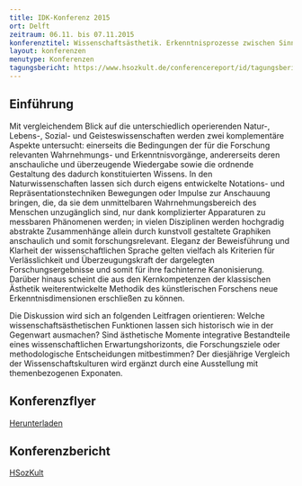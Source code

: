 ```yaml
---
title: IDK-Konferenz 2015
ort: Delft
zeitraum: 06.11. bis 07.11.2015
konferenztitel: Wissenschaftsästhetik. Erkenntnisprozesse zwischen Sinnlichkeit und Abstraktion
layout: konferenzen
menutype: Konferenzen
tagungsbericht: https://www.hsozkult.de/conferencereport/id/tagungsberichte-6827
---
```


## Einführung
Mit vergleichendem Blick auf die unterschiedlich operierenden Natur-,
Lebens-, Sozial- und Geisteswissenschaften werden zwei komplementäre
Aspekte untersucht: einerseits die Bedingungen der für die Forschung relevanten
Wahrnehmungs- und Erkenntnisvorgänge, andererseits deren
anschauliche und überzeugende Wiedergabe sowie die ordnende Gestaltung
des dadurch konstituierten Wissens. In den Naturwissenschaften lassen sich
durch eigens entwickelte Notations- und Repräsentationstechniken Bewegungen
oder Impulse zur Anschauung bringen, die, da sie dem unmittelbaren
Wahrnehmungsbereich des Menschen unzugänglich sind, nur dank
komplizierter Apparaturen zu messbaren Phänomenen werden; in vielen
Disziplinen werden hochgradig abstrakte Zusammenhänge allein durch
kunstvoll gestaltete Graphiken anschaulich und somit forschungsrelevant.
Eleganz der Beweisführung und Klarheit der wissenschaftlichen Sprache
gelten vielfach als Kriterien für Verlässlichkeit und Überzeugungskraft der
dargelegten Forschungsergebnisse und somit für ihre fachinterne Kanonisierung.
Darüber hinaus scheint die aus den Kernkompetenzen der klassischen
Ästhetik weiterentwickelte Methodik des künstlerischen Forschens
neue Erkenntnisdimensionen erschließen zu können.

Die Diskussion wird sich an folgenden Leitfragen orientieren: Welche
wissenschaftsästhetischen Funktionen lassen sich historisch wie in der
Gegenwart ausmachen? Sind ästhetische Momente integrative Bestandteile
eines wissenschaftlichen Erwartungshorizonts, die Forschungsziele oder
methodologische Entscheidungen mitbestimmen? Der diesjährige Vergleich
der Wissenschaftskulturen wird ergänzt durch eine Ausstellung mit
themenbezogenen Exponaten.

## Konferenzflyer

[Herunterladen](/downloads/idk2015konferenz.pdf)

## Konferenzbericht
[HSozKult](https://www.hsozkult.de/conferencereport/id/tagungsberichte-6827)
